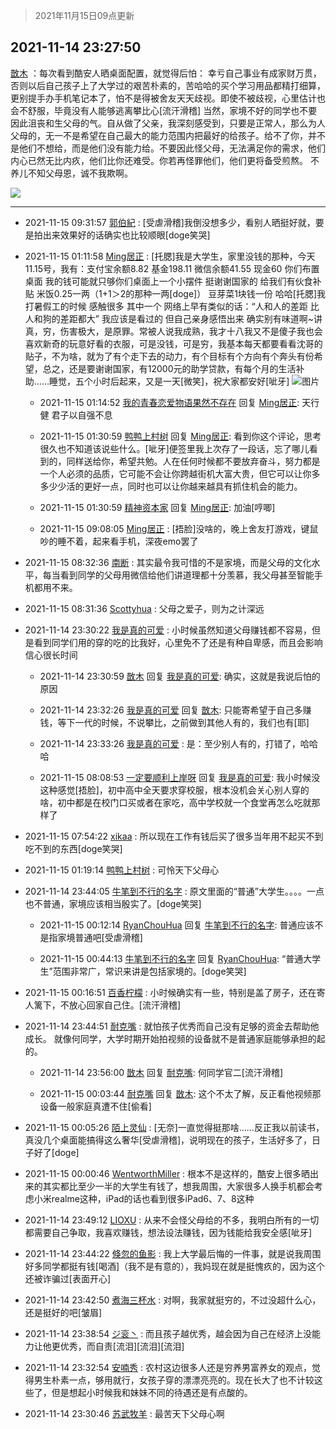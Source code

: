 > 2021年11月15日09点更新
<link rel="stylesheet" href="https://cdn.jsdelivr.net/gh/taotie6/sampleJSON@main/css/photo_show.css">
<meta name="referrer" content="no-referrer" />


 ## 2021-11-14 23:27:50 

 [㪚木](https://www.coolapk.com/feed/31476880?shareKey=OWFhMmEwMDAxNzRhNjE5MTMyYWY~) ：每次看到酷安人晒桌面配置，就觉得后怕：
幸亏自己事业有成家财万贯，否则以后自己孩子上了大学过的艰苦朴素的，苦哈哈的买个学习用品都精打细算，更别提手办手机笔记本了，怕不是得被舍友天天歧视。即使不被歧视，心里估计也会不舒服，毕竟没有人能够逃离攀比心[流汗滑稽]
当然<!--break-->，家境不好的同学也不要因此沮丧和生父母的气。自从做了父亲，我深刻感受到，只要是正常人，那么为人父母的，无一不是希望在自己最大的能力范围内把最好的给孩子。给不了你，并不是他们不想给，而是他们没有能力给。不要因此怪父母，无法满足你的需求，他们内心已然无比内疚，他们比你还难受。你若再怪罪他们，他们更将备受煎熬。
不养儿不知父母恩，诚不我欺啊。 

<div class="album">
<img class="img-item" src="https://image.coolapk.com/feed/2020/0606/14/1081091_de9d83ca_5630_6591@353x200.gif" />
</div>

 ------- 

- 2021-11-15 09:31:57 [郭伯紀](uid=2859803) : [受虐滑稽]我倒没想多少，看别人晒挺好就，要是拍出来效果好的话确实也比较顺眼[doge笑哭] 

- 2021-11-15 01:11:58 [Ming居正](uid=3232346) : [托腮]我是大学生，家里没钱的那种，今天11.15号，我有<!--break-->：支付宝余额8.82 基金198.11 微信余额41.55 现金60 你们布置桌面 我的钱可能就只够你们桌面上一个小摆件 挺谢谢国家的 给我们有伙食补贴 米饭0.25一两（1+1＞2的那种一两[doge]） 豆芽菜1块钱一份 哈哈[托腮]我打暑假工的时候 感触很多 其中一个 网络上早有类似的话：“人和人的差距 比人和狗的差距都大”  我应该是看过的 但自己亲身感悟出来 确实别有味道啊~讲真，穷，伤害极大，是原罪。常被人说我成熟，我才十八我又不是傻子我也会喜欢新奇的玩意好看的衣服，可是没钱，可是穷，我基本每天都要看看沈哥的贴子，不为啥，就为了有个走下去的动力，有个目标有个方向有个奔头有份希望，总之，还是要谢谢国家，有12000元的助学贷款，有每个月的生活补助……睡觉，五个小时后起来，又是一天[微笑]，祝大家都安好[呲牙] ![图片](https://image.coolapk.com/feed/2021/1115/01/3232346_0a22597d_9917_6199@1080x2400.jpeg)

    - 2021-11-15 01:14:52 [我的青春恋爱物语果然不存在](uid=805867) 回复 [Ming居正](uid=3232346): 天行健 君子以自强不息 

    - 2021-11-15 01:30:59 [鸭鸭上村树](uid=731274) 回复 [Ming居正](uid=3232346): 看到你这个评论，思考很久也不知道该说些什么。[呲牙]便签里我上次存了一段话，忘了哪儿看到的，同样送给你，希望共勉。人在任何时候都不要放弃奋斗，努力都是一个人必须的品质，它可能不会让你跨越街机大富大贵，但它可以让你多多少少活的更好一点，同时也可以让你越来越具有抓住机会的能力。 

    - 2021-11-15 01:30:59 [精神资本家](uid=1086510) 回复 [Ming居正](uid=3232346): 加油[哼唧] 

    - 2021-11-15 09:08:05 [Ming居正](uid=3232346) : [捂脸]没啥的，晚上舍友打游戏，键鼠吵的睡不着，起来看手机，深夜emo罢了 

- 2021-11-15 08:32:36 [南断](uid=1225983) : 其实最令我可惜的不是家境，而是父母的文化水平，每当看到同学的父母用微信给他们讲道理都十分羡慕，我父母甚至智能手机都用不来。 

- 2021-11-15 08:31:36 [Scottyhua](uid=3597735) : 父母之爱子，则为之计深远 

- 2021-11-14 23:30:22 [我是真的可爱](uid=731138) : 小时候虽然知道父母赚钱都不容易，但是看到同学们用的穿的吃的比我好，心里免不了还是有种自卑感，而且会影响信心很长时间 

    - 2021-11-14 23:30:59 [㪚木](uid=1081091) 回复 [我是真的可爱](uid=731138): 确实，这就是我说后怕的原因 

    - 2021-11-14 23:32:26 [我是真的可爱](uid=731138) 回复 [㪚木](uid=1081091): 只能寄希望于自己多赚钱，等下一代的时候，不说攀比，之前做到其他人有的，我们也有[耶] 

    - 2021-11-14 23:33:26 [我是真的可爱](uid=731138) : 是：至少别人有的，打错了，哈哈哈 

    - 2021-11-15 08:08:53 [一定要顺利上岸呀](uid=3097014) 回复 [我是真的可爱](uid=731138): 我小时候没这种感觉[捂脸]，初中高中全天要求穿校服，根本没机会关心别人穿的啥，初中都是在校门口买或者在家吃，高中学校就一个食堂再怎么吃就那样了 

- 2021-11-15 07:54:22 [xikaa](uid=2702798) : 所以现在工作有钱后买了很多当年用不起买不到吃不到的东西[doge笑哭] 

- 2021-11-15 01:19:14 [鸭鸭上村树](uid=731274) : 可怜天下父母心 

- 2021-11-14 23:44:05 [牛笔到不行的名字](uid=2374460) : 原文里面的“普通”大学生。。。。一点也不普通，家境应该相当殷实了。[doge笑哭] 

    - 2021-11-15 00:12:14 [RyanChouHua](uid=644156) 回复 [牛笔到不行的名字](uid=2374460): 普通应该不是指家境普通吧[受虐滑稽] 

    - 2021-11-15 00:44:13 [牛笔到不行的名字](uid=2374460) 回复 [RyanChouHua](uid=644156): “普通大学生”范围非常广，常识来讲是包括家境的。[doge笑哭] 

- 2021-11-15 00:16:51 [百香柠檬](uid=2068085) : 小时候确实有一些，特别是盖了房子，还在寄人篱下，不放心回家自己住。[流汗滑稽] 

- 2021-11-14 23:44:51 [耐克嘴](uid=2731345) : 就怕孩子优秀而自己没有足够的资金去帮助他成长。
就像何同学，大学时期开始拍视频的设备就不是普通家庭能够承担的起的。 

    - 2021-11-14 23:56:00 [㪚木](uid=1081091) 回复 [耐克嘴](uid=2731345): 何同学官二[流汗滑稽] 

    - 2021-11-15 00:03:44 [耐克嘴](uid=2731345) 回复 [㪚木](uid=1081091): 这个不太了解，反正看他视频那设备一般家庭真遭不住[偷看] 

- 2021-11-15 00:05:26 [陌上灵仙](uid=3187911) : [无奈]一直觉得挺那啥……反正我以前读书，真没几个桌面能搞得这么奢华[受虐滑稽]，说明现在的孩子，生活好多了，日子好了[doge] 

- 2021-11-15 00:00:46 [WentworthMiller](uid=13728628) : 根本不是这样的，酷安上很多晒出来的其实都比至少一半的大学生有钱了，想我周围，大家很多人换手机都会考虑小米realme这种，iPad的话也看到很多iPad6、7、8这种 

- 2021-11-14 23:49:12 [LIOXU](uid=2824671) : 从来不会怪父母给的不多，我明白所有的一切都需要自己争取，我喜欢赚钱，想法设法赚钱，因为钱能给我安全感[呲牙] 

- 2021-11-14 23:44:22 [倏忽的鱼影](uid=2344116) : 我上大学最后悔的一件事，就是说我周围好多同学都挺有钱[喝酒]（我不是有意的），我妈现在就是挺愧疚的，因为这个还被诈骗过[表面开心] 

- 2021-11-14 23:42:50 [煮海三杯水](uid=695018) : 对啊，我家就挺穷的，不过没超什么心，还是挺好的吧[皱眉] 

- 2021-11-14 23:38:54 [ジ衮丶](uid=494451) : 而且孩子越优秀，越会因为自己在经济上没能力让他更优秀，而自责[流泪][流泪][流泪] 

- 2021-11-14 23:32:54 [安喃秀](uid=2237599) : 农村这边很多人还是穷养男富养女的观点，觉得男生朴素一点，够用就行，女孩子穿的漂漂亮亮的。现在长大了也不计较这些了，但是想起小时候我和妹妹不同的待遇还是有点酸的。 

- 2021-11-14 23:30:46 [苏武牧羊](uid=1854916) : 最苦天下父母心啊 

